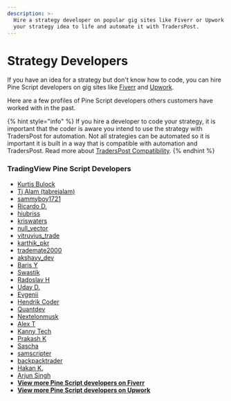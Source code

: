 ```yaml
---
description: >-
  Hire a strategy developer on popular gig sites like Fiverr or Upwork to bring
  your strategy idea to life and automate it with TradersPost.
---
```


# Strategy Developers

If you have an idea for a strategy but don't know how to code, you can hire Pine Script developers on gig sites like [Fiverr](https://www.fiverr.com/search/gigs?query=Pine%20Script\&source=top-bar\&search_in=everywhere\&search-autocomplete-original-term=pine%20script) and [Upwork](https://www.upwork.com/search/profiles/?q=Pine%20Script\&user_pref=2).

Here are a few profiles of Pine Script developers others customers have worked with in the past.

{% hint style="info" %}
If you hire a developer to code your strategy, it is important that the coder is aware you intend to use the strategy with TradersPost for automation. Not all strategies can be automated so it is important it is built in a way that is compatible with automation and TradersPost. Read more about [TradersPost Compatibility](../learn/signal-sources/tradingview.md#traderspost-compatibility).
{% endhint %}

### **TradingView Pine Script Developers**

* [Kurtis Bulock](https://www.fiverr.com/kurtisbulock)
* [Tj Alam (tabrejalam)](https://www.fiverr.com/tabrejalam)
* [sammyboy1721](https://www.fiverr.com/sammyboy1721)
* [Ricardo D.](https://www.upwork.com/freelancers/~014a4eacc3a1c444df)
* [hiubriss](https://www.fiverr.com/freelancers/hiubriss)
* [kriswaters](https://www.fiverr.com/freelancers/kriswaters)
* [null\_vector](https://www.fiverr.com/null_vector)
* [vitruvius\_trade](https://www.fiverr.com/vitruvius_trade)
* [karthik\_pkr](https://www.fiverr.com/karthik_pkr)
* [trademate2000](https://www.fiverr.com/trademate2000)
* [akshayy\_dev](https://www.fiverr.com/akshayy_dev)
* [Baris Y](https://www.fiverr.com/vitruvius_trade)
* [Swastik](https://www.fiverr.com/the_pro_coder)
* [Radoslav H](https://www.fiverr.com/rickhardypro)
* [Uday D.](https://www.fiverr.com/codee_studio)
* [Evgenii](https://www.fiverr.com/evgenii_trade)
* [Hendrik Coder](https://www.fiverr.com/hendrik_jeroen)
* [Quantdev](https://www.fiverr.com/dk_codenut)
* [Nextelonmusk](https://www.fiverr.com/nextelonmusk99)
* [Alex T](https://www.fiverr.com/thegreatescapex)
* [Kanny Tech](https://www.fiverr.com/kannytech)
* [Prakash K](https://www.fiverr.com/trademate2000)
* [Sascha](https://www.fiverr.com/berlincode42)
* [samscripter](https://www.fiverr.com/samscripter)
* [backpacktrader](https://www.fiverr.com/backpacktrader)
* [Hakan K.](https://www.fiverr.com/hakank969)
* [Arjun Singh](https://www.fiverr.com/actorarjun)
* [**View more Pine Script developers on Fiverr**](https://www.fiverr.com/search/gigs?query=pinescript%20developer)
* [**View more Pine Script developers on Upwork**](https://www.upwork.com/search/profiles/?q=Pine%20Script%20developer)

